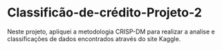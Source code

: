# Classificão-de-crédito-Projeto-2

Neste projeto, apliquei a metodologia CRISP-DM para realizar a analise e classificações de dados encontrados através do site Kaggle.
